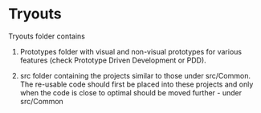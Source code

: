 <!-- Morgan Stanley makes this available to you under the Apache License, Version 2.0 (the "License"). You may obtain a copy of the License at http://www.apache.org/licenses/LICENSE-2.0. See the NOTICE file distributed with this work for additional information regarding copyright ownership. Unless required by applicable law or agreed to in writing, software distributed under the License is distributed on an "AS IS" BASIS, WITHOUT WARRANTIES OR CONDITIONS OF ANY KIND, either express or implied. See the License for the specific language governing permissions and limitations under the License. -->

Tryouts
=========

Tryouts folder contains
1. Prototypes folder with visual and non-visual
prototypes for various features (check Prototype Driven Development or PDD).

2. src folder containing the projects similar to those under src/Common.
The re-usable code should first be placed into these projects and only when
the code is close to optimal should be moved further - under src/Common
